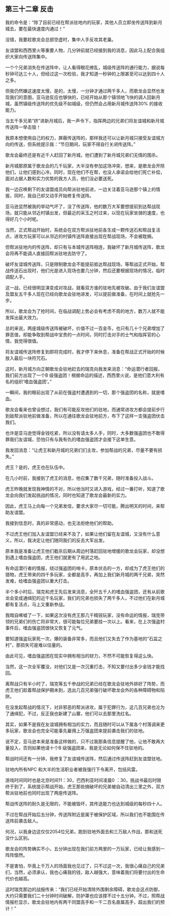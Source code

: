 ## 第三十二章 反击

我的命令是：“除了目前已经在帮派驻地内的玩家，其他人员立即坐传送阵到新月城去，要在最快速度内通过！”

没错，我要趁歌龙会总部空虚时，集中人手反攻其老巢。

友谊盟和西西里火等重要人物，几分钟前就已经接到我的消息，因此马上配合我组织大家向传送阵集中。

一个个兄弟消失在传送阵中，让人看得眼花缭乱，城级传送阵的通行能力，据说每秒钟可达三十人，但经过这一次检验，我才知道一秒钟的上限甚至可以达到四十人之多。

但我仍然嫌这速度太慢，是的，太慢，一分钟才通过两千多人，而歌龙会显然也发现我们的意图，亚马逊反应也够快的，已经开始从那个镇领地飞快的调人回新月城，虽然镇级传送阵的优先级不如城级，但仍然会占用新月城传送阵30% 的接收能力。

当五千多兄弟“挤”进新月城后，我一声令下，指挥两边的兄弟们将友谊城和新月城传送阵一举击毁！

我原本想使用自己的权力，屏蔽传送阵的，那样我还可以让新月城只接受友谊城方向的传送，但系统提示我：“节日期间，玩家不得自行关闭传送阵。”

歌龙会最终还是有近千人赶回了新月城，他们遭到了新月城兄弟们无情的围杀。

新月城那原属于歌龙会的几千玩家，大半没有参加这场冲突，想来，是歌龙会开除他们，让他们感到心冷，同时，现在他们不在帮，也没人承诺会给他们死亡补偿，面对占据人数和实力优势的我方人员，他们没必要送死。

我一边召唤剩下的友谊盟成员向帮派驻地前进，一边关注着亚马逊那个镇上的情报，同时，我自己却又动手开始修复传送阵。

亚马逊显然被我的举动气坏了，没了传送阵，他的数万大军要想提前到达帮战现场，就只能从邻近村镇出发，但最近的采玉之村过来，以现在玩家坐骑的速度，也得好几个小时呢。

当然，正式帮战开始时，系统会在双方帮派驻地前各生成一颗传送石和帮战复活点，进攻方玩家可以从邻近的村镇传送阵直接出现在帮战现场，不会被耽搁。

但帮派驻地内的传送阵，却只有与本城传送阵相连，我破坏了新月城传送阵，歌龙会将再不能调人直接回帮派驻地去防守了。

破坏友谊城传送阵，只是限制歌龙会不能提前抵达帮战现场，等帮战正式开始，帮战传送石出现时，他们光是进入现场也要几分钟，然后还要根据现场的情况，临时调配人手。

这一战，已经很明显演变成对攻战，就看双方谁的驻地先被攻破。由于我们友谊盟及盟友五千多人现在已经向歌龙会驻地进发，可以提前做准备，在时间上就抢先一步。

所以，歌龙会为了抢时间，在临战调配上势必会有考虑不周的地方，数万人就不能发挥出最大效力。

总的来说，两座城级传送阵被破坏，价值不过一百金币，也只有几十个兄弟增加了罪恶值，却能争取到帮战中宝贵的一点时间，同时打击对手的士气和指挥官的心情，我觉得很值。

将友谊城传送阵修复到即将完成时，我才停下来休息，准备在帮战正式开始的时候放入最后一块符咒石。

这时，新月城方向正朝歌龙会驻地赶去的瑞克向我发来消息：“命运潜行者回报，我们前方出现了一个B 级强盗团！根据命运的描述，西西里火说，是他们意大利有名的组织‘嗜血强盗团’。”

一瞬间，我的眼前出现了从前在强盗村遭遇到的一切，那个强盗团的名称，就是嗜血。

歌龙会看来也曾设想过，我们有可能反攻他们的驻地，而通常进攻方都会提前步行到敌帮派驻地前做准备，所以在通往歌龙会驻地前方，布下了这样一支强盗团伏击我们。

也许是亚马逊觉得金钱吃紧，所以没有请太多人手，同时，大多数强盗团也不敢得罪我们友谊城，恐怕只有与我有仇的嗜血强盗团才会接下这单生意。

我发回消息：“让虎王和新月城的兄弟们们主攻，参加帮战的兄弟，尽量不要有损失。”

虎王？是的，虎王也在队伍中。

在几小时前，我接到了虎王的消息，他召集了数千兄弟，随时准备投入战斗。

虎王昨晚就发现我神情的不对，所以他当时又进入游戏，经过一番打听，知道了歌龙会向我们发起挑战的情况，同时也知道了歌龙会最新的实力。

因此，虎王马上向每一个兄弟发信，要求大家尽一切可能，腾出明天的时间，来帮助友谊盟。

我接到信息时，真的非常感动，也无法拒绝他们的帮助。

不过虎王他们加入友谊盟已经来不及了，如果让他们留在友谊城，又没有什么意义，所以，我决定让他们随同我们的反击大军出发。

原本我是准备让虎王他们截杀后期从周边村落赶回驻地增援的歌龙会玩家，却没想到遇上嗜血强盗团，虎王他们就更有了用武之地。

有命运潜行者的情报，绕过强盗团的哨卡，原本伏击的一方，却成为了虎王他们的猎物，虎王带来的四千多玩家，全都是高手，再加上我们新月城的两千兄弟，突然发难，给嗜血强盗团以重大打击。

半个多小时后，瑞克和虎王先后发来消息，全歼五千人的嗜血强盗团，还有从前歌龙会变成通缉犯的近千名玩家，我们的兄弟也损失了两千多人，不过他们在新月城都有复活点，马上又重新参战。

我暗自唏嘘了一下，如果这次没有虎王那几千精锐玩家，没有命运的情报，瑞克带领的兄弟们的伤亡将非常大，很可能每位兄弟要挂一次以上。看来，在上次强盗村事件后，嗜血强盗团很快又恢复了元气。

要知道强盗玩家死一次，爆的装备非常多，而且他们又失去了作为基地的“石盆之村”，那损失可是难以估量的。

由此可见，嗜血强盗团在现实中拥有相当的财力，不然不可能恢复得这么快。

当然，这一次全军覆没，对他们又是一次沉重打击，不知又要付出多少金钱才能找回。

离帮战只有半小时了，瑞克等五千参战的兄弟已经在歌龙会驻地外排好了阵势，而虎王他们趁着帮战保护期未到，选出几百兄弟强行破坏歌龙会外的各种障碍物和陷阱。

在没发起帮战的情况下，对非邪恶的帮派进攻，属于犯罪行为，这几百兄弟也沦为了通缉犯，不过，反正我也新建了山寨，他们可以去那里洗红名。

其实，如果不是我在友谊城拥有相当的实力，而且随时可以从下属各个村落调来更多玩家，歌龙会也完全可能事先雇佣上万强盗团来提前袭击我们的驻地。

说不定，亚马逊本来是准备这样做的，只不过我那条信息提醒了他，让他不敢再大量投入，否则如果他请十个B 级强盗团来，我是无论如何保不住驻地的。

帮战时间还有一分钟，我修复了友谊城传送阵，然后通过传送阵赶到友谊盟驻地。

驻地内所有NPC 和大半的生活职业者被我强行下令离开，包括风雷。

游戏时间同时也是北京时间11：30，巴西利亚时间凌晨0 ：30，挑战书最后时限终于到了，系统提示帮战开始，虎王那些搞破坏的兄弟被自动清出三里之外，双方帮派驻地前也同时出现了两座传送阵。

帮战传送阵的耐久是无限的，不能被毁坏，其传送能力也达到城级的每秒四十人。

不过在帮战开始后五分钟，传送阵附近是属于被保护区域，所以我们也不能围在传送阵前袭击敌人。

何况，以我身边这仅仅2054位兄弟，跑到驻地外面去和三万敌人作战，那和送死没什么区别。

歌龙会的阵势确实不小，五分钟出现在我们前方两里的一万玩家，已经让我感到一阵阵懔然。

不是害怕，毕竟上千万人的场面我也见过了，只不过这一次，我很心痛自己的兄弟们，当然，必须承认，我也心痛我的钱，敌人越强大，意味着我们将要付出的生命代价也越高。

这时瑞克那边的战报传来：“我们已经开始清除外围剩余障碍，歌龙会这点防御，大约只需要我们二十分钟时间破解，防护罩也应该撑不过十五分钟。不过，照帮战情报栏显示，歌龙会驻地内有两千同盟高手和一千二百名直属高手，超出我们的预计！”

